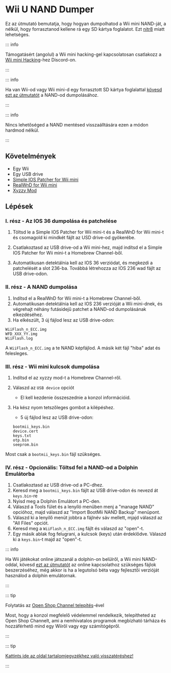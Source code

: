 # Wii U NAND Dumper

Ez az útmutató bemutatja, hogy hogyan dumpolhatod a Wii mini NAND-ját, a nélkül, hogy forrasztanod kellene rá egy SD kártya foglalatot. Ezt [nitr8](https://gbatemp.net/members/nitr8.72581/) miatt lehetséges.

::: info

Támogatásért (angolul) a Wii mini hacking-gel kapcsolatosan csatlakozz a [Wii mini Hacking](https://discord.gg/6ryxnkS)-hez Discord-on.

:::

::: info

Ha van Wii-od vagy Wii mini-d egy forrasztott SD kártya foglalattal [kövesd ezt az útmutatót](bootmii) a NAND-od dumpolásához.

:::

::: info

Nincs lehetőséged a NAND mentésed visszaálltására ezen a módon hardmod nélkül.

:::

## Követelmények

- Egy Wii
- Egy USB drive
- [Simple IOS Patcher for Wii mini](https://oscwii.org/library/app/SimpleIOSPatcher_Mini)
- [RealWnD for Wii mini](https://oscwii.org/library/app/RealWnD_Mini)
- [Xyzzy Mod](https://oscwii.org/library/app/xyzzy-mod)

## Lépések

### I. rész - Az IOS 36 dumpolása és patchelése

1. Töltsd le a Simple IOS Patcher for Wii mini-t és a RealWnD for Wii mini-t és csomagold ki mindkét fájlt az USD drive-od gyökerébe.

2. Csatlakoztasd az USB drive-od a Wii mini-hez, majd indítsd el a Simple IOS Patcher for Wii mini-t a Homebrew Channel-ből.

3. Automatikusan detektálnia kell az IOS 36 verziódat, és megkezdi a patchelését a slot 236-ba. Továbbá létrehozza az IOS 236 wad fájlt az USB drive-odon.

### II. rész - A NAND dumpolása

1. Indítsd el a RealWnD for Wii mini-t a Homebrew Channel-ből.
2. Automatikusan detektálnia kell az IOS 236 verzióját a Wii mini-dnek, és végrehajt néhány futásidejű patchet a NAND-od dumpolásának elkezdéséhez.
3. Ha elkészült, 3 új fájlod lesz az USB drive-odon:

```
WiiFlash_n_ECC.img
WFD_XXX_YY.img
WiiFlash.log
```

A `WiiFlash_n_ECC.img` a te NAND képfájlod. A másik két fájl "hiba" adat és felesleges.

### III. rész - Wii mini kulcsok dumpolása

1. Indítsd el az xyzzy mod-t a Homebrew Channel-ről.
2. Válaszd az `USB device` opciót
   - El kell kezdenie összeszednie a konzol információid.
3. Ha kész nyom tetszőleges gombot a kilépéshez.

   - 5 új fájlod lesz az USB drive-odon:

   ```
   bootmii_keys.bin
   device.cert
   keys.txt
   otp.bin
   seeprom.bin
   ```

Most csak a `bootmii_keys.bin` fájl szükséges.

### IV. rész - Opcionális: Töltsd fel a NAND-od a Dolphin Emulátorba

1. Csatlakoztasd az USB drive-od a PC-dhez.
2. Keresd meg a `bootmii_keys.bin` fájlt az USB drive-odon és nevezd át `keys.bin`-re
3. Nyisd meg a Dolphin Emulátort a PC-den.
4. Válaszd a Tools fület és a lenyíló menüben menj a "manage NAND" opcióhoz, majd válaszd az "Import BootMii NAND Backup" menüpont.
5. Válaszd ki a lenyilő menüt jobbra a fájlnév sáv mellett, mjajd válaszd az "All Files" opciót.
6. Keresd meg a `WiiFlash_n_ECC.img` fájlt és válaszd az "open"-t.
7. Egy másik ablak fog felugrani, a kulcsok (keys) után érdeklődve. Válaszd ki a `keys.bin`-t majd az "open"-t.

::: info

Ha Wii játékokat online játszanál a dolphin-on belülről, a Wii mini NAND-oddal, kövesd [ezt az útmutatót](https://dolphin-emu.org/docs/guides/wii-network-guide/) az online kapcsolathoz szükséges fájlok beszerzéséhez, még akkor is ha a legutolsó béta vagy fejlesztői verzióját használod a dolphin emulátornak.

:::

::: tip

Folytatás az [Open Shop Channel telepítés](osc)-ével

Most, hogy a konzol megfelelő védelemmel rendelkezik, telepítheted az Open Shop Channelt, ami a nemhivatalos programok megbízható tárháza és hozzáférhető mind egy Wiiről vagy egy számítógépről.

:::

::: tip

[Kattints ide az oldal tartalomjegyzékhez való visszatéréshez!](site-navigation)

:::
